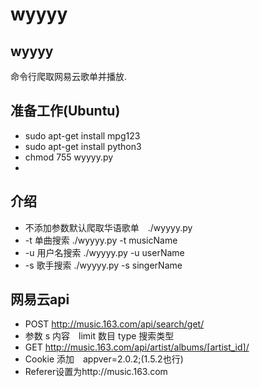# wyyyy
## wyyyy
命令行爬取网易云歌单并播放.

## 准备工作(Ubuntu)
 * sudo apt-get install mpg123
 * sudo apt-get install python3
 * chmod 755 wyyyy.py
 * 
## 介绍
 * 不添加参数默认爬取华语歌单　./wyyyy.py
 * -t 单曲搜索 ./wyyyy.py -t musicName
 * -u 用户名搜索 ./wyyyy.py -u userName
 * -s 歌手搜索  ./wyyyy.py -s singerName


## 网易云api 

* POST http://music.163.com/api/search/get/
* 参数 s 内容　limit 数目 type 搜索类型　
* GET http://music.163.com/api/artist/albums/[artist_id]/
* Cookie 添加　appver=2.0.2;(1.5.2也行)
* Referer设置为http://music.163.com

